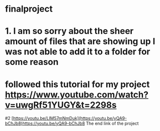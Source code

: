 # finalproject

# 1. I am so sorry about the sheer amount of files that are showing up I was not able to add it to a folder for some reason

# followed this tutorial for my project https://www.youtube.com/watch?v=uwgRf51YUGY&t=2298s

#2 [https://youtu.be/LIM57mNmDuk](https://youtu.be/yQA9-bChJb8)https://youtu.be/yQA9-bChJb8 The end link of the project 
